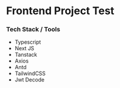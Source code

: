 # Frontend Project Test

### Tech Stack / Tools

- Typescript
- Next JS
- Tanstack
- Axios
- Antd
- TailwindCSS
- Jwt Decode
